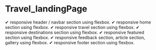 # Travel_landingPage
✔ responsive header / navbar section using flexbox. ✔ responsive home section using flexbox. ✔ responsive travel section using flexbox. ✔ responsive destinations section using flexbox. ✔ responsive featured section using flexbox. ✔ responsive feedback section, article section, gallery using flexbox. ✔ responsive footer section using flexbox.
